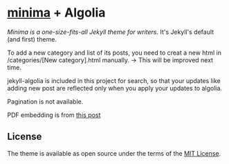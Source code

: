# [minima](https://github.com/jekyll/minima) + Algolia

*Minima is a one-size-fits-all Jekyll theme for writers*. It's Jekyll's default (and first) theme.  

To add a new category and list of its posts, you need to creat a new html in /categories/[New category].html manually. -> This will be improved next time.

jekyll-algolia is included in this project for search, so that your updates like adding new post are reflected only when you apply your updates to algolia.

Pagination is not available.  

PDF embedding is from [this post](https://jamesonzimmer.com/simple-pdf-embed-for-jekyll/)

## License

The theme is available as open source under the terms of the [MIT License](http://opensource.org/licenses/MIT).
